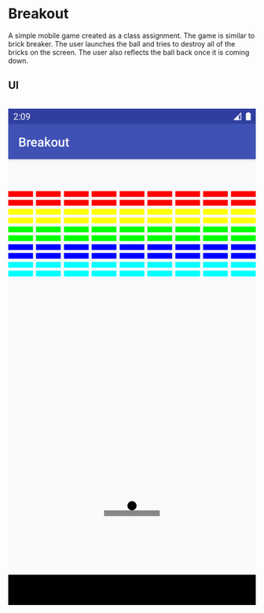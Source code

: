 # Breakout
A simple mobile game created as a class assignment. The game is similar to brick breaker. The user launches the ball and tries to destroy all of the bricks on the screen. The user 
also reflects the ball back once it is coming down.
<div>
<h2>UI</h2><br/>
<img src="https://github.com/NabeelAhmed98/Breakout/blob/master/BREAKOUT_IMAGE.png"/>
</div>
